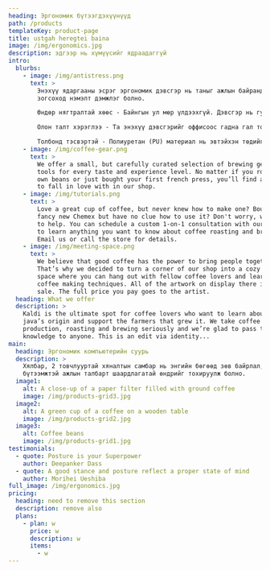 ```yaml
---
heading: Эргономик бүтээгдэхүүнүүд
path: /products
templateKey: product-page
title: ustgah heregtei baina
image: /img/ergonomics.jpg
description: эдгээр нь хүмүүсийг ядраадаггүй
intro:
  blurbs:
    - image: /img/antistress.png
      text: >
        Энэхүү ядаргааны эсрэг эргономик дэвсгэр нь таныг ажлын байрандаа
        зогсоход нэмэлт дэмжлэг болно.

        Өндөр нягтралтай хөөс - Байнгын ул мөр үлдээхгүй. Дэвсгэр нь гулгамтгай гадаргуу дээр гулсдаггүй.

        Олон талт хэрэглээ - Та энэхүү дэвсгэрийг оффисоос гадна гал тогоо, анги танхим эсвэл хөл дээрээ удаан хугацаагаар зогсох шаардлагатай хаана ч ашиглах боломжтой.

        Толбонд тэсвэртэй - Полиуретан (PU) материал нь эвтэйхэн төдийгүй цэвэрлэхэд хялбар. Өндөр зэрэглэлийн хөөсийг тоос соруулж эсвэл чийгтэй даавуугаар арчиж, шинэ мэт харагдуулна.
    - image: /img/coffee-gear.png
      text: >
        We offer a small, but carefully curated selection of brewing gear and
        tools for every taste and experience level. No matter if you roast your
        own beans or just bought your first french press, you’ll find a gadget
        to fall in love with in our shop.
    - image: /img/tutorials.png
      text: >
        Love a great cup of coffee, but never knew how to make one? Bought a
        fancy new Chemex but have no clue how to use it? Don't worry, we’re here
        to help. You can schedule a custom 1-on-1 consultation with our baristas
        to learn anything you want to know about coffee roasting and brewing.
        Email us or call the store for details.
    - image: /img/meeting-space.png
      text: >
        We believe that good coffee has the power to bring people together.
        That’s why we decided to turn a corner of our shop into a cozy meeting
        space where you can hang out with fellow coffee lovers and learn about
        coffee making techniques. All of the artwork on display there is for
        sale. The full price you pay goes to the artist.
  heading: What we offer
  description: >
    Kaldi is the ultimate spot for coffee lovers who want to learn about their
    java’s origin and support the farmers that grew it. We take coffee
    production, roasting and brewing seriously and we’re glad to pass that
    knowledge to anyone. This is an edit via identity...
main:
  heading: Эргономик компьютерийн суурь
  description: >
    Хялбар, 2 товчлууртай хяналтын самбар нь энгийн бөгөөд зөв байрлал, илүү
    бүтээмжтэй ажлын талбарт шаардлагатай өндрийг тохируулж болно.
  image1:
    alt: A close-up of a paper filter filled with ground coffee
    image: /img/products-grid3.jpg
  image2:
    alt: A green cup of a coffee on a wooden table
    image: /img/products-grid2.jpg
  image3:
    alt: Coffee beans
    image: /img/products-grid1.jpg
testimonials:
  - quote: Posture is your Superpower
    author: Deepanker Dass
  - quote: A good stance and posture reflect a proper state of mind
    author: Morihei Ueshiba
full_image: /img/ergonomics.jpg
pricing:
  heading: need to remove this section
  description: remove also
  plans:
    - plan: w
      price: w
      description: w
      items:
        - w
---
```

